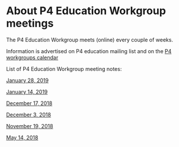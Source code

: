 # About P4 Education Workgroup meetings

The P4 Education Workgroup meets (online) every couple of weeks.

Information is advertised on  P4 education mailing list and on the [P4 workgroups calendar](https://calendar.google.com/calendar/embed?src=j4to42rsjqtfks0qb7iah8gous%40group.calendar.google.com)

List of P4 Education Workgroup meeting notes:

[January 28, 2019](https://github.com/p4lang/education/wiki/01-28-2019-Meeting-Notes)

[January 14, 2019](https://github.com/p4lang/education/wiki/01-14-2019-Meeting-Notes)

[December 17, 2018](https://github.com/p4lang/education/wiki/12-17-2018-Meeting-Notes)

[December 3, 2018](https://github.com/p4lang/education/wiki/12-03-2018-Meeting-Notes)

[November 19, 2018](https://github.com/p4lang/education/wiki/11-19-2018-Meeting-Notes)

[May 14, 2018](https://github.com/p4lang/education/wiki/05-14-2018-Meeting-Notes)